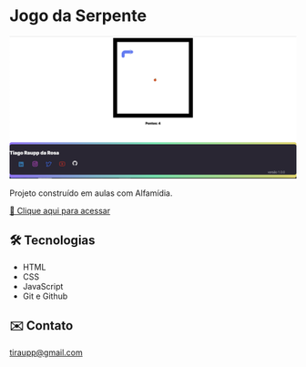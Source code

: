 # Jogo da Serpente

![preview](./github/preview.png)

Projeto construído em aulas com Alfamídia.

[🔗 Clique aqui para acessar](https://tiraupp.github.io/Game-Snake/)

## 🛠 Tecnologias

- HTML
- CSS
- JavaScript
- Git e Github

## ✉️ Contato

tiraupp@gmail.com

